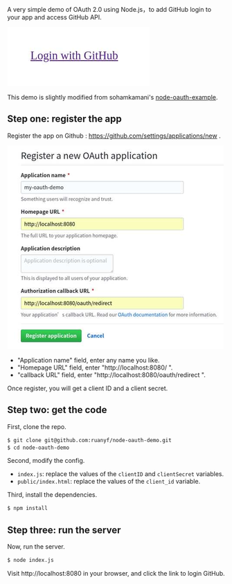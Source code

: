 A very simple demo of OAuth 2.0 using Node.js，to add GitHub login to your app and access GitHub API.

![](./imgs/github_login.jpg)

This demo is slightly modified from sohamkamani's [node-oauth-example](https://github.com/sohamkamani/node-oauth-example). 

## Step one: register the app

Register the app on Github : https://github.com/settings/applications/new .

![](./imgs/register_new_oauth_app.jpg)

- "Application name" field, enter any name you like.
- "Homepage URL" field, enter "http://localhost:8080/ ".
- "callback URL" field, enter "http://localhost:8080/oauth/redirect ".

Once register, you will get a client ID and a client secret.

## Step two: get the code

First, clone the repo.

```bash
$ git clone git@github.com:ruanyf/node-oauth-demo.git
$ cd node-oauth-demo
```

Second, modify the config.

- `index.js`: replace the values of the `clientID` and `clientSecret` variables.
- `public/index.html`: replace the values of the `client_id` variable.

Third, install the dependencies.

```bash
$ npm install
```

## Step three: run the server

Now, run the server.

```bash
$ node index.js
```

Visit http://localhost:8080 in your browser, and click the link to login GitHub.

